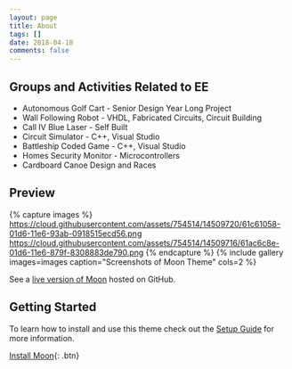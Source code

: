 ```yaml
---
layout: page
title: About
tags: []
date: 2018-04-10
comments: false
---
```

    
<center></center>

## Groups and Activities Related to EE
* Autonomous Golf Cart - Senior Design Year Long Project 
* Wall Following Robot - VHDL, Fabricated Circuits, Circuit Building
* Call IV Blue Laser - Self Built
* Circuit Simulator - C++, Visual Studio
* Battleship Coded Game - C++, Visual Studio
* Homes Security Monitor - Microcontrollers
* Cardboard Canoe Design and Races 


## Preview

{% capture images %}
    https://cloud.githubusercontent.com/assets/754514/14509720/61c61058-01d6-11e6-93ab-0918515ecd56.png
    https://cloud.githubusercontent.com/assets/754514/14509716/61ac6c8e-01d6-11e6-879f-8308883de790.png
{% endcapture %}
{% include gallery images=images caption="Screenshots of Moon Theme" cols=2 %}

See a [live version of Moon](http://taylantatli.github.io/Moon) hosted on GitHub.

## Getting Started

To learn how to install and use this theme check out the [Setup Guide](http://taylantatli.me/Moon/moon-theme/) for more information.
      
[Install Moon](https://github.com/TaylanTatli/Moon){: .btn}
